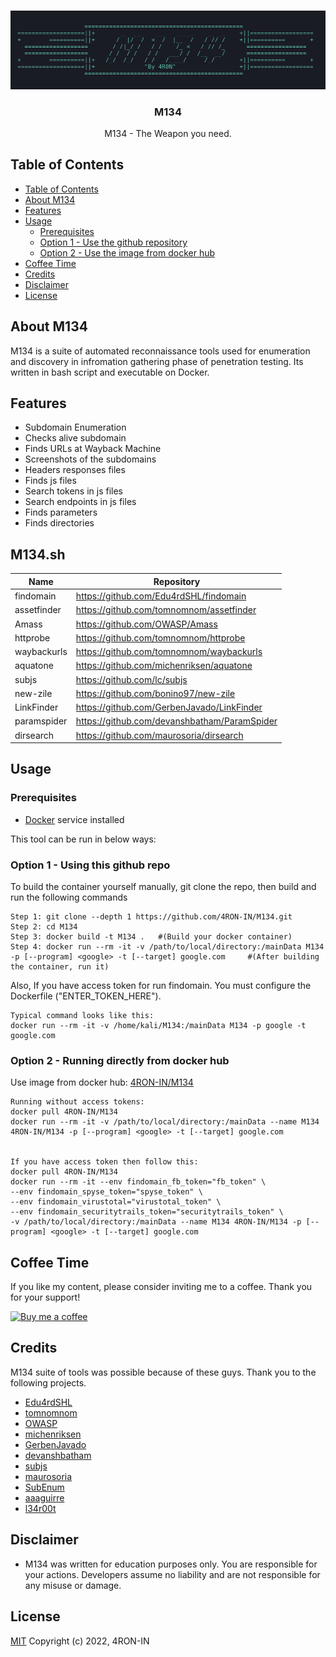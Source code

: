 <br />
<p align="center">
  <a href="https://hub.docker.com/u/4RON-IN">
    <img
      alt="M134 -The Weapon you need."
      src="m134_logo.png"
      width="600"
    />
  </a>

  <h3 align="center">M134</h3>
</p>
<p align="center">
  M134 - The Weapon you need.
</p>

## Table of Contents

- [Table of Contents](#table-of-contents)
- [About M134](#about-M134)
- [Features](#features)
- [Usage](#usage)
  - [Prerequisites](#prerequisites)
  - [Option 1 - Use the github repository](#option-1---use-the-github-repository)
  - [Option 2 - Use the image from docker hub](#option-2---use-the-image-from-docker-hub)
- [Coffee Time](#coffee-time)
- [Credits](#credits)
- [Disclaimer](#disclaimer)
- [License](#license)

## About M134

M134 is a suite of automated reconnaissance tools used for enumeration and discovery in infromation gathering phase of penetration testing. Its written in bash script and executable on Docker.

## Features

- Subdomain Enumeration
- Checks alive subdomain
- Finds URLs at Wayback Machine
- Screenshots of the subdomains
- Headers responses files
- Finds js files
- Search tokens in js files
- Search endpoints in js files
- Finds parameters
- Finds directories


## M134.sh

| **Name**          | **Repository**                                        |
| ----------------- | ----------------------------------------------------- |
| findomain         |  https://github.com/Edu4rdSHL/findomain               |                                     
| assetfinder       |  https://github.com/tomnomnom/assetfinder             |                                               
| Amass             |  https://github.com/OWASP/Amass                       |                                              
| httprobe          |  https://github.com/tomnomnom/httprobe                |
| waybackurls       |  https://github.com/tomnomnom/waybackurls             |
| aquatone          |  https://github.com/michenriksen/aquatone             |
| subjs             |  https://github.com/lc/subjs                          |
| new-zile          |  https://github.com/bonino97/new-zile                 |    
| LinkFinder        |  https://github.com/GerbenJavado/LinkFinder           |
| paramspider       |  https://github.com/devanshbatham/ParamSpider         |
| dirsearch         |  https://github.com/maurosoria/dirsearch              |

## Usage
### Prerequisites

- [Docker](https://docs.docker.com/get-docker/) service installed


This tool can be run in below ways:

### Option 1 - Using this github repo

To build the container yourself manually, git clone the repo, then build and run the following commands

    Step 1: git clone --depth 1 https://github.com/4RON-IN/M134.git
    Step 2: cd M134
    Step 3: docker build -t M134 .   #(Build your docker container)
    Step 4: docker run --rm -it -v /path/to/local/directory:/mainData M134 -p [--program] <google> -t [--target] google.com     #(After building the container, run it)

Also, If you have access token for run findomain. You must configure the Dockerfile ("ENTER_TOKEN_HERE").

    Typical command looks like this:
    docker run --rm -it -v /home/kali/M134:/mainData M134 -p google -t google.com
    


### Option 2 - Running directly from docker hub

Use image from docker hub: [4RON-IN/M134](https://hub.docker.com/u/4RON-IN/M134)

    Running without access tokens:
    docker pull 4RON-IN/M134
    docker run --rm -it -v /path/to/local/directory:/mainData --name M134 4RON-IN/M134 -p [--program] <google> -t [--target] google.com
    
    
    If you have access token then follow this:
    docker pull 4RON-IN/M134
    docker run --rm -it --env findomain_fb_token="fb_token" \
    --env findomain_spyse_token="spyse_token" \
    --env findomain_virustotal="virustotal_token" \
    --env findomain_securitytrails_token="securitytrails_token" \
    -v /path/to/local/directory:/mainData --name M134 4RON-IN/M134 -p [--program] <google> -t [--target] google.com


## Coffee Time

If you like my content, please consider inviting me to a coffee. Thank you for your support!

[![Buy me a coffee](https://www.buymeacoffee.com/assets/img/custom_images/orange_img.png)](https://www.buymeacoffee.com/4RON-IN)


## Credits

M134 suite of tools was possible because of these guys. Thank you to the following projects.

- [Edu4rdSHL](https://github.com/Edu4rdSHL)                                             
- [tomnomnom](https://github.com/tomnomnom/)         
- [OWASP](https://github.com/OWASP/)               
- [michenriksen](https://github.com/michenriksen/)
- [GerbenJavado](https://github.com/GerbenJavado/)
- [devanshbatham](https://github.com/devanshbatham/)
- [subjs](https://github.com/lc/subjs/)
- [maurosoria](https://github.com/maurosoria/)
- [SubEnum](https://github.com/bing0o/SubEnum)
- [aaaguirre](https://github.com/aaaguirrep/pentest)
- [l34r00t](https://github.com/l34r00t)

## Disclaimer

- M134 was written for education purposes only. You are responsible for your actions. Developers assume no liability and are not responsible for any misuse or damage.

## License

[MIT](LICENSE)
Copyright (c) 2022, 4RON-IN
